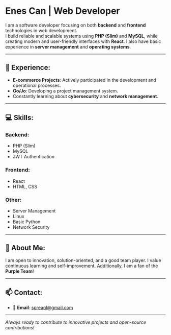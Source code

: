 # Enes Can | Web Developer

I am a software developer focusing on both **backend** and **frontend** technologies in web development.  
I build reliable and scalable systems using **PHP (Slim)** and **MySQL**, while creating modern and user-friendly interfaces with **React**. I also have basic experience in **server management** and **operating systems**.

---

## 🚀 Experience:
- **E-commerce Projects**: Actively participated in the development and operational processes.
- **Go/Jo**: Developing a project management system.
- Constantly learning about **cybersecurity** and **network management**.

---

## 💻 Skills:
### Backend:
- PHP (Slim)
- MySQL
- JWT Authentication

### Frontend:
- React
- HTML, CSS

### Other:
- Server Management
- Linux
- Basic Python
- Network Security

---

## 🌱 About Me:
I am open to innovation, solution-oriented, and a good team player. I value continuous learning and self-improvement. Additionally, I am a fan of the **Purple Team**!

---

## 📫 Contact:
- 📧 **Email**: [spreaql@gmail.com](mailto:spreaql@gmail.com)

---

*Always ready to contribute to innovative projects and open-source contributions!*
